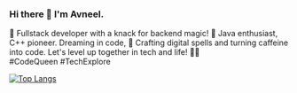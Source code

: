 ### Hi there 👋 I'm Avneel.
 
🚀 Fullstack developer with a knack for backend magic! 🌟 Java enthusiast, C++ pioneer. Dreaming in code, 💫 Crafting digital spells and turning caffeine into code. Let's level up together in tech and life! 💪✨ #CodeQueen #TechExplore

[![Top Langs](https://github-readme-stats.vercel.app/api/top-langs/?username=avneel-kaur&layout=donut)](https://github.com/anuraghazra/github-readme-stats)
